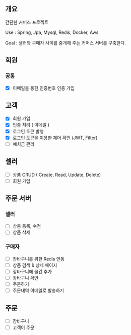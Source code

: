 ## 개요
간단한 커머스 프로젝트

Use : Spring, Jpa, Mysql, Redis, Docker, Aws

Goal : 셀러와 구매자 사이를 중개해 주는 커머스 서버를 구축한다.

## 회원
### 공통
  - [X] 이메일을 통한 인증번호 인증 가입
  
## 고객
  - [X] 회원 가입
  - [X] 인증 처리 ( 이메일 )
  - [X] 로그인 토큰 발행
  - [X] 로그인 토큰을 이용한 제어 확인 (JWT, Filter)
  - [ ] 예치금 관리

## 셀러
  - [ ] 상품 CRUD ( Create, Read, Update, Delete)
  - [ ] 회원 가입

## 주문 서버

### 셀러
  - [ ] 상춤 등록, 수정
  - [ ] 상품 삭제

### 구매자
  - [ ] 장바구니를 위한 Redis 연동
  - [ ] 상품 검색 & 상세 페이지
  - [ ] 장바구니에 물건 추가
  - [ ] 장바구니 확인
  - [ ] 주문하기
  - [ ] 주문내역 이메일로 발송하기
 
 ## 주문
  - [ ] 장바구니
  - [ ] 고객이 주문
